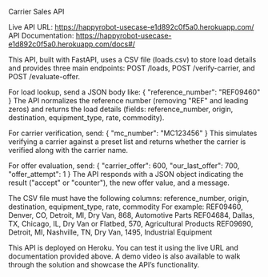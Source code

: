 Carrier Sales API

Live API URL: https://happyrobot-usecase-e1d892c0f5a0.herokuapp.com/
API Documentation: https://happyrobot-usecase-e1d892c0f5a0.herokuapp.com/docs#/

This API, built with FastAPI, uses a CSV file (loads.csv) to store load details and provides three main endpoints: POST /loads, POST /verify-carrier, and POST /evaluate-offer.

For load lookup, send a JSON body like:
{
  "reference_number": "REF09460"
}
The API normalizes the reference number (removing "REF" and leading zeros) and returns the load details (fields: reference_number, origin, destination, equipment_type, rate, commodity).

For carrier verification, send:
{
  "mc_number": "MC123456"
}
This simulates verifying a carrier against a preset list and returns whether the carrier is verified along with the carrier name.

For offer evaluation, send:
{
  "carrier_offer": 600,
  "our_last_offer": 700,
  "offer_attempt": 1
}
The API responds with a JSON object indicating the result ("accept" or "counter"), the new offer value, and a message.

The CSV file must have the following columns:
reference_number, origin, destination, equipment_type, rate, commodity
For example:
REF09460, Denver, CO, Detroit, MI, Dry Van, 868, Automotive Parts
REF04684, Dallas, TX, Chicago, IL, Dry Van or Flatbed, 570, Agricultural Products
REF09690, Detroit, MI, Nashville, TN, Dry Van, 1495, Industrial Equipment

This API is deployed on Heroku. You can test it using the live URL and documentation provided above. A demo video is also available to walk through the solution and showcase the API’s functionality.
